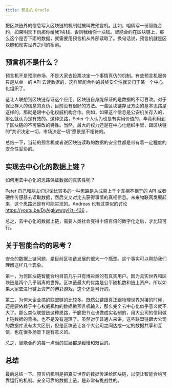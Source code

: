 ```yaml
---
title: 预言机 Oracle
---
```


把区块链外的信息写入区块链的机制就被叫做预言机。比如，咱俩写一份智能合约，如果明天下雨那你给我1块钱，否则我给你一块钱。智能合约在区块链上，那么这个是否下雨的数据，就需要用预言机从外部读取了。换句话说，预言机就是区块链和现实世界之间的桥梁。

## 预言机不是什么？

预言机不是预测市场，不是大家去投票决定一个事情真伪的机制。有些预言机服务只是从单一的 API 去读数据的，这样智能合约的最终安全性就又归于某一个中心化组织了。

这让人联想到区块链存证这个应用。区块链自身能保证的是数据的不可篡改。对于保证存入的信息的真伪，目前没有很好的方法。一些区块链存证方面的基本思路是这样的，那就是跟中心化权威机构合作。例如，如果这个信息是公安机关存入的，那么就认为是有效的。这种思路，Peter 个人认为也是有实用价值的，毕竟利用到了区块链的不可篡改的特性。当然，最大的权力还是在中心化组织手里，跟区块链的”共识决定一切，市场决定一切“愿景是不相符的。

总结一下，当前的预言机或者说区块链读取的数据的安全性都是带有着一定程度的安全性妥协的。

## 实现去中心化的数据上链？

如何用去中心化的思路保证数据的真实性呢？

Peter 自己和朋友们讨论比较多的一种思路是从成百上千个互相不相干的 API 或者硬件传感器去读取数据，然后交叉对比去获得事情的真相信息。未来物联网发展起来，这个思路还是有可能实现的。Andreas 也有过类似的讨论 https://youtu.be/DyAjgkwwgyI?t=436 。

总之，去中心化的数据上链，需要人类社会变得十倍百倍的数字化之后，才比较可行。

## 关于智能合约的思考？

安全的数据上链问题，是目前区块链发展的很大一个瓶颈。这个事实可以帮助我们理解这样几个现象。

第一，为何区块链智能合约目前几乎只有博彩类的有真实用户。因为真实世界和区块链是两个几乎隔离的世界。区块链最大的优势是公平随机数和链上资产，所以如果大家去进行链上资产的博彩游戏，这个还是可行的。

第二，为何大企业搞的联盟链的比较多。既然公链跟真正跟物理世界对接的时候，还是要依赖于中心权威机构的数据做预言机输入，那么完全去中心化似乎意义就不大了。那么类似联盟链这种思路，干脆把节点也做成实名制的，用大公司的信用做上链数据的背书，也不是没有道理了。虽然对于普通人来讲，这些联盟链跟大公司的数据库没有太大区别，但是区块链让各个大公司之间达成一定的数据共享和互信，也在很多场景下是有意义的。

总之，智能合约的每一点滴的进展都是缓慢和艰巨的。

## 总结

最后总结一下。预言机机制是把真实世界的数据传递给区块链，以便让智能合约可靠运行的机制。安全可靠的数据上链，是非常有挑战性的。
